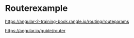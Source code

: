 # Routerexample


https://angular-2-training-book.rangle.io/routing/routeparams


https://angular.io/guide/router
